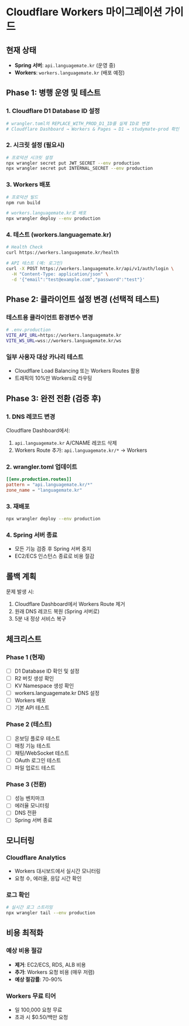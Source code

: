 # Cloudflare Workers 마이그레이션 가이드

## 현재 상태
- **Spring 서버**: `api.languagemate.kr` (운영 중)
- **Workers**: `workers.languagemate.kr` (배포 예정)

## Phase 1: 병행 운영 및 테스트

### 1. Cloudflare D1 Database ID 설정
```bash
# wrangler.toml의 REPLACE_WITH_PROD_D1_ID를 실제 ID로 변경
# Cloudflare Dashboard → Workers & Pages → D1 → studymate-prod 확인
```

### 2. 시크릿 설정 (필요시)
```bash
# 프로덕션 시크릿 설정
npx wrangler secret put JWT_SECRET --env production
npx wrangler secret put INTERNAL_SECRET --env production
```

### 3. Workers 배포
```bash
# 프로덕션 빌드
npm run build

# workers.languagemate.kr로 배포
npx wrangler deploy --env production
```

### 4. 테스트 (workers.languagemate.kr)
```bash
# Health Check
curl https://workers.languagemate.kr/health

# API 테스트 (예: 로그인)
curl -X POST https://workers.languagemate.kr/api/v1/auth/login \
  -H "Content-Type: application/json" \
  -d '{"email":"test@example.com","password":"test"}'
```

## Phase 2: 클라이언트 설정 변경 (선택적 테스트)

### 테스트용 클라이언트 환경변수 변경
```bash
# .env.production
VITE_API_URL=https://workers.languagemate.kr
VITE_WS_URL=wss://workers.languagemate.kr/ws
```

### 일부 사용자 대상 카나리 테스트
- Cloudflare Load Balancing 또는 Workers Routes 활용
- 트래픽의 10%만 Workers로 라우팅

## Phase 3: 완전 전환 (검증 후)

### 1. DNS 레코드 변경
Cloudflare Dashboard에서:
1. `api.languagemate.kr` A/CNAME 레코드 삭제
2. Workers Route 추가: `api.languagemate.kr/*` → Workers

### 2. wrangler.toml 업데이트
```toml
[[env.production.routes]]
pattern = "api.languagemate.kr/*"
zone_name = "languagemate.kr"
```

### 3. 재배포
```bash
npx wrangler deploy --env production
```

### 4. Spring 서버 종료
- 모든 기능 검증 후 Spring 서버 중지
- EC2/ECS 인스턴스 종료로 비용 절감

## 롤백 계획

문제 발생 시:
1. Cloudflare Dashboard에서 Workers Route 제거
2. 원래 DNS 레코드 복원 (Spring 서버로)
3. 5분 내 정상 서비스 복구

## 체크리스트

### Phase 1 (현재)
- [ ] D1 Database ID 확인 및 설정
- [ ] R2 버킷 생성 확인
- [ ] KV Namespace 생성 확인
- [ ] workers.languagemate.kr DNS 설정
- [ ] Workers 배포
- [ ] 기본 API 테스트

### Phase 2 (테스트)
- [ ] 온보딩 플로우 테스트
- [ ] 매칭 기능 테스트
- [ ] 채팅/WebSocket 테스트
- [ ] OAuth 로그인 테스트
- [ ] 파일 업로드 테스트

### Phase 3 (전환)
- [ ] 성능 벤치마크
- [ ] 에러율 모니터링
- [ ] DNS 전환
- [ ] Spring 서버 종료

## 모니터링

### Cloudflare Analytics
- Workers 대시보드에서 실시간 모니터링
- 요청 수, 에러율, 응답 시간 확인

### 로그 확인
```bash
# 실시간 로그 스트리밍
npx wrangler tail --env production
```

## 비용 최적화

### 예상 비용 절감
- **제거**: EC2/ECS, RDS, ALB 비용
- **추가**: Workers 요청 비용 (매우 저렴)
- **예상 절감률**: 70-90%

### Workers 무료 티어
- 일 100,000 요청 무료
- 초과 시 $0.50/백만 요청